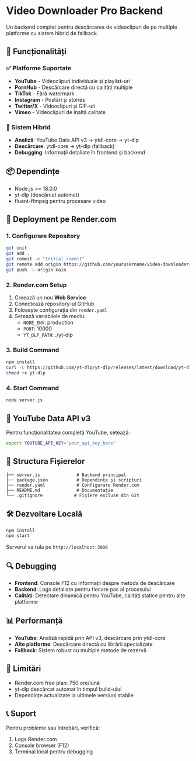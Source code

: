 # Video Downloader Pro Backend

Un backend complet pentru descărcarea de videoclipuri de pe multiple platforme cu sistem hibrid de fallback.

## 🚀 Funcționalități

### ✅ Platforme Suportate
- **YouTube** - Videoclipuri individuale și playlist-uri
- **PornHub** - Descărcare directă cu calități multiple
- **TikTok** - Fără watermark
- **Instagram** - Postări și stories
- **Twitter/X** - Videoclipuri și GIF-uri
- **Vimeo** - Videoclipuri de înaltă calitate

### 🔧 Sistem Hibrid
- **Analiză**: YouTube Data API v3 → ytdl-core → yt-dlp
- **Descărcare**: ytdl-core → yt-dlp (fallback)
- **Debugging**: Informații detaliate în frontend și backend

## 📦 Dependințe

- Node.js >= 18.0.0
- yt-dlp (descărcat automat)
- fluent-ffmpeg pentru procesare video

## 🚀 Deployment pe Render.com

### 1. Configurare Repository
```bash
git init
git add .
git commit -m "Initial commit"
git remote add origin https://github.com/yourusername/video-downloader-pro-backend.git
git push -u origin main
```

### 2. Render.com Setup
1. Creează un nou **Web Service**
2. Conectează repository-ul GitHub
3. Folosește configurația din `render.yaml`
4. Setează variabilele de mediu:
   - `NODE_ENV`: production
   - `PORT`: 10000
   - `YT_DLP_PATH`: ./yt-dlp

### 3. Build Command
```bash
npm install
curl -L https://github.com/yt-dlp/yt-dlp/releases/latest/download/yt-dlp -o yt-dlp
chmod +x yt-dlp
```

### 4. Start Command
```bash
node server.js
```

## 🔑 YouTube Data API v3

Pentru funcționalitatea completă YouTube, setează:
```bash
export YOUTUBE_API_KEY="your_api_key_here"
```

## 📁 Structura Fișierelor

```
├── server.js              # Backend principal
├── package.json           # Dependințe și scripturi
├── render.yaml            # Configurare Render.com
├── README.md              # Documentație
└── .gitignore            # Fișiere excluse din Git
```

## 🛠️ Dezvoltare Locală

```bash
npm install
npm start
```

Serverul va rula pe `http://localhost:3000`

## 🔍 Debugging

- **Frontend**: Console F12 cu informații despre metoda de descărcare
- **Backend**: Logs detaliate pentru fiecare pas al procesului
- **Calități**: Detectare dinamică pentru YouTube, calități statice pentru alte platforme

## 📊 Performanță

- **YouTube**: Analiză rapidă prin API v3, descărcare prin ytdl-core
- **Alte platforme**: Descărcare directă cu librării specializate
- **Fallback**: Sistem robust cu multiple metode de rezervă

## 🚨 Limitări

- Render.com free plan: 750 ore/lună
- yt-dlp descărcat automat în timpul build-ului
- Dependințe actualizate la ultimele versiuni stabile

## 📞 Suport

Pentru probleme sau întrebări, verifică:
1. Logs Render.com
2. Console browser (F12)
3. Terminal local pentru debugging
